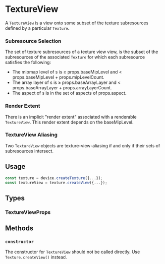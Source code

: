 # TextureView

A `TextureView` is a view onto some subset of the texture subresources defined by a particular `Texture`.

### Subresource Selection

The set of texture subresources of a texture view view, is the subset of the subresources 
of the associated `Texture` for which each subresource  satisfies the following:
- The mipmap level of s is ≥ props.baseMipLevel and < props.baseMipLevel + props.mipLevelCount.
- The array layer of s is ≥ props.baseArrayLayer and < props.baseArrayLayer + props.arrayLayerCount.
- The aspect of s is in the set of aspects of props.aspect.

### Render Extent

There is an implicit "render extent" associated with a renderable `TextureView`.
This render extent depends on the baseMipLevel.

### TextureView Aliasing

Two `TextureView` objects are texture-view-aliasing if and only if their sets of subresources intersect.

## Usage

```ts
const texture = device.createTexture({...});
const textureView = texture.createView({...});
```

## Types

### TextureViewProps

## Methods

### `constructor`

The constructor for `TextureView` should not be called directly. Use `Texture.createView()` instead.
